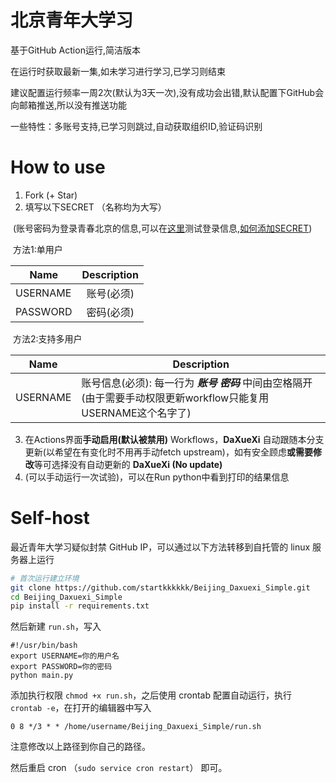 # 北京青年大学习

基于GitHub Action运行,简洁版本

在运行时获取最新一集,如未学习进行学习,已学习则结束

建议配置运行频率一周2次(默认为3天一次),没有成功会出错,默认配置下GitHub会向邮箱推送,所以没有推送功能

一些特性：多账号支持,已学习则跳过,自动获取组织ID,验证码识别


# How to use

1. Fork  (+ Star)
2. 填写以下SECRET （名称均为大写）

​		(账号密码为登录青春北京的信息,可以在[这里](https://m.bjyouth.net/site/login)测试登录信息,[如何添加SECRET](https://docs.github.com/cn/actions/security-guides/encrypted-secrets#creating-encrypted-secrets-for-a-repository)) 

​		方法1:单用户

| Name     |                Description                 |
| -------- | :----------------------------------------: |
| USERNAME |                 账号(必须)                 |
| PASSWORD |                 密码(必须)                 |

​		方法2:支持多用户

| Name     | Description                                                |
| -------- | ---------------------------------------------------------- |
| USERNAME | 账号信息(必须): 每一行为 ***账号 密码*** 中间由空格隔开(由于需要手动权限更新workflow只能复用USERNAME这个名字了) |

3. 在Actions界面**手动启用(默认被禁用)** Workflows，**DaXueXi** 自动跟随本分支更新(以希望在有变化时不用再手动fetch upstream)，如有安全顾虑**或需要修改**等可选择没有自动更新的 **DaXueXi (No update)**
4. (可以手动运行一次试验)，可以在Run python中看到打印的结果信息

# Self-host

最近青年大学习疑似封禁 GitHub IP，可以通过以下方法转移到自托管的 linux 服务器上运行

```sh
# 首次运行建立环境
git clone https://github.com/startkkkkkk/Beijing_Daxuexi_Simple.git
cd Beijing_Daxuexi_Simple
pip install -r requirements.txt
```

然后新建 `run.sh`，写入

```
#!/usr/bin/bash
export USERNAME=你的用户名
export PASSWORD=你的密码
python main.py
```

添加执行权限 `chmod +x run.sh`，之后使用 crontab 配置自动运行，执行 `crontab -e`，在打开的编辑器中写入

```
0 8 */3 * * /home/username/Beijing_Daxuexi_Simple/run.sh
```

注意修改以上路径到你自己的路径。

然后重启 cron （`sudo service cron restart`） 即可。
